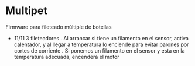 # Multipet
Firmware para fileteado múltiple de botellas
- 11/11 3 fileteadores
. Al arrancar si tiene un filamento en el sensor, activa calentador, y al llegar a temperatura lo enciende para evitar parones por cortes de corriente
. Si ponemos un filamento en el sensor y esta en la temperatura adecuada, encenderá el motor
